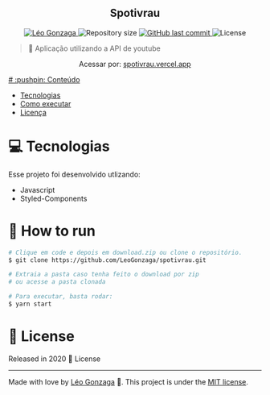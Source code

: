 

<div align="center">
<h2>Spotivrau</h2>
</div>   
<p align="center">	
   <a href="https://www.linkedin.com/in/leogonzaga/">
      <img alt="Léo Gonzaga" src="https://img.shields.io/badge/-Leo Gonzaga-FB250?style=flat&logo=Linkedin&logoColor=white" />
   </a>
  <img alt="Repository size" src="https://img.shields.io/github/repo-size/LeoGonzaga/spotivrau?color=FB250">

  <a href="https://github.com/leoGonzaga/spotivrau/commits/main">
    <img alt="GitHub last commit" src="https://img.shields.io/github/last-commit/leoGonzaga/spotivrau?color=FB250">
  </a> 
  <img alt="License" src="https://img.shields.io/badge/license-MIT-FB250">

</p>

> :rocket: Aplicação utilizando a API de youtube


<div align="center">
   <p>Acessar por:  <a href="https://spotivrau.vercel.app" target="_blank">spotivrau.vercel.app</p>  
</div> 
# :pushpin: Conteúdo

* [Tecnologias](#computer-Tecnologias)
* [Como executar](#construction_worker-how-to-run)
* [Licença](#closed_book-license)
  
# :computer: Tecnologias
Esse projeto foi desenvolvido utlizando:

* Javascript
* Styled-Components

# :construction_worker: How to run
```bash
# Clique em code e depois em download.zip ou clone o repositório.
$ git clone https://github.com/LeoGonzaga/spotivrau.git

# Extraia a pasta caso tenha feito o download por zip
# ou acesse a pasta clonada

# Para executar, basta rodar:
$ yarn start

```

# :closed_book: License

Released in 2020 :closed_book: License

---

Made with love by [Léo Gonzaga](https://github.com/LeoGonzaga) 🚀.
This project is under the [MIT license](./LICENSE).
